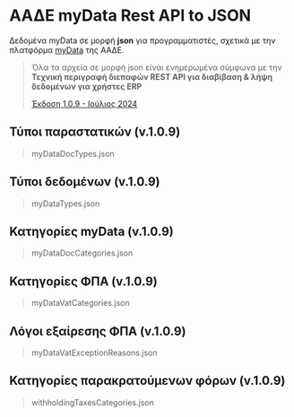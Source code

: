 # ΑΑΔΕ myData Rest API to JSON

Δεδομένα myData σε μορφή **json** για προγραμματιστές, σχετικά με την πλατφόρμα [myData](https://www.aade.gr/mydata) της ΑΑΔΕ.
> Όλα τα αρχεία σε μορφή json είναι ενημερωμένα σύμφωνα με την **Τεχνική περιγραφή διεπαφών REST API για διαβίβαση & λήψη δεδομένων για χρήστες ERP**
>
> [Έκδοση 1.0.9 - Ιούλιος 2024](https://www.aade.gr/sites/default/files/2024-07/myDATA%20API%20Documentation%20v1.0.9_official_erp.pdf)

## Τύποι παραστατικών (v.1.0.9)
> myDataDocTypes.json

## Τύποι δεδομένων (v.1.0.9)
> myDataTypes.json

## Κατηγορίες myData (v.1.0.9)
> myDataDocCategories.json

## Κατηγορίες ΦΠΑ (v.1.0.9)
> myDataVatCategories.json

## Λόγοι εξαίρεσης ΦΠΑ (v.1.0.9)
> myDataVatExceptionReasons.json

## Κατηγορίες παρακρατούμενων φόρων (v.1.0.9)
> withholdingTaxesCategories.json